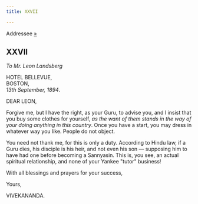 ```yaml
---
title: XXVII

---
```





  

  
Addressee [»](080_dear.htm)

## XXVII

*To Mr. Leon Landsberg*

HOTEL BELLEVUE,  
BOSTON,  
*13th September, 1894*.

DEAR LEON,

Forgive me, but I have the right, as your Guru, to advise you, and I
insist that you buy some clothes for yourself, *as the want of them
stands in the way of your doing anything in this country*. Once you have
a start, you may dress in whatever way you like. People do not object.

You need not thank me, for this is only a duty. According to Hindu law,
if a Guru dies, his disciple is his heir, and not even his son —
supposing him to have had one before becoming a Sannyasin. This is, you
see, an actual spiritual relationship, and none of your Yankee "tutor"
business!

With all blessings and prayers for your success, 

Yours,

VIVEKANANDA.


